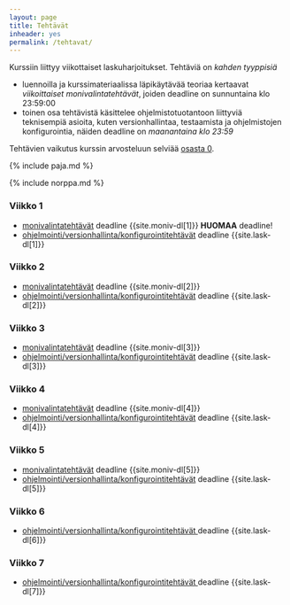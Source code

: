```yaml
---
layout: page
title: Tehtävät
inheader: yes
permalink: /tehtavat/
---
```


Kurssiin liittyy viikottaiset laskuharjoitukset. Tehtäviä on _kahden tyyppisiä_

- luennoilla ja kurssimateriaalissa läpikäytävää teoriaa kertaavat _viikoittaiset monivalintatehtävät_, joiden deadline on sunnuntaina klo 23:59:00
- toinen osa tehtävistä käsittelee ohjelmistotuotantoon liittyviä teknisempiä asioita, kuten versionhallintaa, testaamista ja ohjelmistojen konfigurointia, näiden deadline on _maanantaina klo 23:59_

Tehtävien vaikutus kurssin arvosteluun selviää [osasta 0](/osa0#kurssin-arvostelu).

{% include paja.md %}

{% include norppa.md %}

### Viikko 1

- [monivalintatehtävät]({{site.stats_url}}/quiz/1) deadline {{site.moniv-dl[1]}} **HUOMAA** deadline!
- [ohjelmointi/versionhallinta/konfigurointitehtävät](/tehtavat1) deadline {{site.lask-dl[1]}}

### Viikko 2

- [monivalintatehtävät]({{site.stats_url}}/quiz/2) deadline {{site.moniv-dl[2]}}
- [ohjelmointi/versionhallinta/konfigurointitehtävät](/tehtavat2) deadline {{site.lask-dl[2]}}

### Viikko 3

- [monivalintatehtävät]({{site.stats_url}}/quiz/3) deadline {{site.moniv-dl[3]}}
- [ohjelmointi/versionhallinta/konfigurointitehtävät](/tehtavat3) deadline {{site.lask-dl[3]}}

### Viikko 4

- [monivalintatehtävät]({{site.stats_url}}/quiz/4) deadline {{site.moniv-dl[4]}}
- [ohjelmointi/versionhallinta/konfigurointitehtävät](/tehtavat4) deadline {{site.lask-dl[4]}}

### Viikko 5

- [monivalintatehtävät]({{site.stats_url}}/quiz/5) deadline {{site.moniv-dl[5]}}
-  [ohjelmointi/versionhallinta/konfigurointitehtävät](/tehtavat5) deadline {{site.lask-dl[5]}}

### Viikko 6

-  [ohjelmointi/versionhallinta/konfigurointitehtävät ](/tehtavat6) deadline {{site.lask-dl[6]}}

### Viikko 7

-  [ohjelmointi/versionhallinta/konfigurointitehtävät ](/tehtavat7) deadline {{site.lask-dl[7]}}